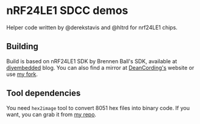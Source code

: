 nRF24LE1 SDCC demos
===================

Helper code written by @derekstavis and @hltrd for nrf24LE1 chips.

Building
--------

Build is based on nRF24LE1 SDK by Brennen Ball's SDK, available at 
[diyembedded](http://blog.diyembedded.com/2010/06/nrf24le1-sdk-for-sdcc.html)
blog. You can also find a mirror at 
[DeanCording's](https://github.com/DeanCording/nRF24LE1_SDK) website or use 
[my fork](https://github.com/derekstavis/nrf24le1-sdk).

Tool dependencies
-----------------

You need `hex2image` tool to convert 8051 hex files into binary code. If you 
want, you can grab it from [my repo](ghttps://github.com/derekstavis/hex2image.git).
